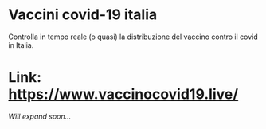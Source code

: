 # Vaccini covid-19 italia
Controlla in tempo reale (o quasi) la distribuzione del vaccino contro il covid in Italia.

# Link: https://www.vaccinocovid19.live/

*Will expand soon...*
